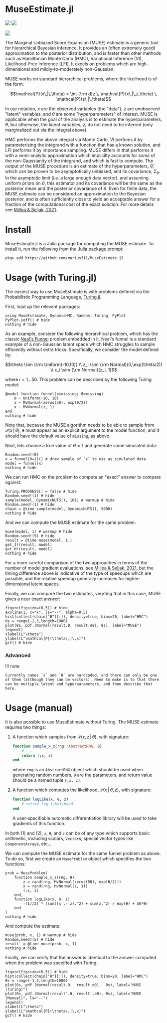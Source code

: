 # MuseEstimate.jl

[![](https://img.shields.io/badge/documentation-latest-blue.svg)](https://cosmicmar.com/MuseEstimate.jl/latest) [![](https://img.shields.io/badge/source-github-blue)](https://github.com/marius311/MuseEstimate.jl)

[![](https://github.com/marius311/MuseEstimate.jl/actions/workflows/docs.yml/badge.svg)](https://github.com/marius311/MuseEstimate.jl/actions/workflows/docs.yml)

The Marginal Unbiased Score Expansion (MUSE) estimate is a generic tool for hierarchical Bayesian inference. It provides an (often extremely good) approximation to the posterior distribution, and is faster than other methods such as Hamiltonian Monte Carlo (HMC), Variational Inference (VI), Likelihood-Free Inference (LFI). It excels on problems which are high-dimensional and mildly-to-moderately non-Gaussian. 

MUSE works on standard hierarchical problems, where the likelihood is of the form:

```math
\mathcal{P}(x\,|\,\theta) = \int {\rm d}z \, \mathcal{P}(x\,|\,z,\theta) \, \mathcal{P}(z\,|\,\theta)
```

In our notation, $x$ are the observed variables (the "data"), $z$ are unobserved "latent" variables, and $\theta$ are some "hyperparameters" of interest. MUSE is applicable when the goal of the analysis is to estimate the hyperparameters, $\theta$, but otherwise, the latent variables, $z$, do not need to be inferred (only marginalized out via the integral above).

HMC performs the above integral via Monte Carlo, VI perfoms it by parameterizing the integrand with a function that has a known solution, and LFI performs it by importance sampling. MUSE differs in that performs it with a semi-analytic approximation which implicilty accounts for *some* of the non-Gaussianity of the integrand, and which is fast to compute. The output of the MUSE procedure is an estimate of the hyperparameters, $\hat \theta$, which can be proven to be asymptotically unbiased, and its covariance, $\Sigma_\theta$. In the asymptotic limit (i.e. a large enough data vector), and assuming uniform priors on $\theta$, this estimator and its covariance will be the same as the posterior mean and the posterior covariance of $\theta$. Even for finite data, the MUSE estimate can be considered an approximation to the Bayesian posterior, and is often sufficiently close to yield an acceptable answer for a fraction of the computational cost of the exact solution. For more details see [Millea & Seljak, 2021](http://arxiv.org/inprep).

# Install

MuseEstimate.jl is a Julia package for computing the MUSE estimate. To install it, run the following from the Julia package prompt:

```
pkg> add https://github.com/marius311/MuseEstimate.jl
```

# Usage (with Turing.jl)

The easiest way to use MuseEstimate is with problems defined via the Probabilistic Programming Language, [Turing.jl](https://turing.ml/stable/).

First, load up the relevant packages:

```@example 1
using MuseEstimate, DynamicHMC, Random, Turing, PyPlot
PyPlot.ioff() # hide
nothing # hide
```

As an example, consider the following hierarchical problem, which has the classic [Neal's Funnel](https://mc-stan.org/docs/2_18/stan-users-guide/reparameterization-section.html) problem embedded in it. Neal's funnel is a standard example of a non-Gaussian latent space which HMC struggles to sample efficiently without extra tricks. Specifically, we consider the model defined by:

```math
\theta \sim {\rm Uniform(-10,10)} \\ 
z_i \sim {\rm Normal}(0,\exp(\theta/2)) \\ 
x_i \sim {\rm Normal}(z_i, 1)
```

where $i=1...50$. This problem can be described by the following Turing model:
```@example 1
@model function funnel(x=missing; θ=missing)
    θ ~ Uniform(-10, 10)
    z ~ MvNormal(zeros(50), exp(θ/2))
    x ~ MvNormal(z, 1)
end
nothing # hide
```

Note that, because the MUSE algorithm needs to be able to sample from $\mathcal{P}(x\,|\,\theta)$, `θ` must appear as an explicit argument to the model function, and it should have the default value of `missing`, as above.

Next, lets choose a true value of $\theta=1$ and generate some simulated data:

```@example 1
Random.seed!(0)
x = funnel(θ=1)() # draw sample of `x` to use as simulated data
model = funnel(x)
nothing # hide
```

We can run HMC on the problem to compute an "exact" answer to compare against:

```@example 1
Turing.PROGRESS[] = false # hide
Random.seed!(1) # hide
sample(model, DynamicNUTS(), 10); # warmup # hide
Random.seed!(1) # hide
chain = @time sample(model, DynamicNUTS(), 5000)
nothing # hide
```

And we can compute the MUSE estimate for the same problem:

```@example 1
muse(model, 1) # warmup # hide
Random.seed!(5) # hide
result = @time muse(model, 1.)
get_J!(result, model)
get_H!(result, model)
nothing # hide
```

For a more careful comparison of the two approaches in terms of the number of model gradient evaluations, see [Millea & Seljak, 2021](http://arxiv.org/inprep), but the timing difference above is indicative of the type of speedups which are possible, and the relative speedup generally increases for higher-dimensional latent spaces. 


Finally, we can compare the two estimates, veryfing that in this case, MUSE gives a near exact answer:

```@example 1
figure(figsize=(6,5)) # hide
axvline(1, c="k", ls="--", alpha=0.5)
hist(collect(chain["θ"][:]), density=true, bins=20, label="HMC")
θs = range(-1,3,length=1000)
plot(θs, pdf.(Normal(result.θ, result.σθ), θs), label="MUSE")
legend()
xlabel(L"\theta")
ylabel(L"\mathcal{P}(\theta\,|\,x)")
gcf() # hide
```

### Advanced

!!! note

    Currently names `x` and `θ` are hardcoded, and there can only be one of them (although they can be vectors). Need to make is to that there can be multiple latent and hyperparameters, and then describe that here. 


# Usage (manual)

It is also possible to use MuseEstimate without Turing. The MUSE estimate requires two things:

1. A function which samples from $\mathcal{P}(x,z\,|\,\theta)$, with signature:

   ```julia
   function sample_x_z(rng::AbstractRNG, θ)
       # ...
       return (;x, z)
   end
   ```

   where `rng` is an `AbstractRNG` object which should be used when generating random numbers, `θ` are the parameters, and return value should be a named tuple `(;x, z)`. 
    
2. A function which computes the likelihood, $\mathcal{P}(x\,|\,\theta,z)$, with signature:

   ```julia
   function logLike(x, θ, z) 
       # return log likelihood
   end
   ```

   A user-specifiable automatic differentiation library will be used to take gradients of this function. 

In both (1) and (2), `x`, `θ`, and `z` can be of any type which supports basic arithmetic, including scalars, `Vector`s, special vector types like `ComponentArray`s, etc...

We can compute the MUSE estimate for the same funnel problem as above. To do so, first we create an `MuseProblem` object which specifies the two functions:

```@example 1
prob = MuseProblem(
    function sample_x_z(rng, θ)
        z = rand(rng, MvNormal(zeros(50), exp(θ/2)))
        x = rand(rng, MvNormal(z, 1))
        (;x, z)
    end,
    function logLike(x, θ, z)
        -(1//2) * (sum((x .- z).^2) + sum(z.^2) / exp(θ) + 50*θ)
    end
)
nothing # hide
```

And compute the estimate:

```@example 1
muse(prob, x, 1) # warmup # hide
Random.seed!(5) # hide
result′ = @time muse(prob, x, 1)
nothing # hide
```

Finally, we can verify that the answer is identical to the answer computed when the problem was specified with Turing:

```@example 1
figure(figsize=(6,5)) # hide
hist(collect(chain["θ"][:]), density=true, bins=20, label="HMC")
θs = range(-1,3,length=1000)
plot(θs, pdf.(Normal(result.θ,  result.σθ),  θs), label="MUSE (Turing)")
plot(θs, pdf.(Normal(result′.θ, result′.σθ), θs), label="MUSE (Manual)", ls="--")
legend()
xlabel(L"\theta")
ylabel(L"\mathcal{P}(\theta\,|\,x)")
gcf() # hide
```